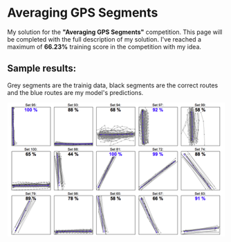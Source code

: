 # Averaging GPS Segments
My solution for the **"Averaging GPS Segments"** competition.
This page will be completed with the full description of my solution.
I've reached a maximum of **66.23%** training score in the competition with my idea.

## Sample results:
Grey segments are the trainig data, black segments are the correct routes and the blue routes are my model's predictions.

![sample results](https://github.com/mohamad-amin/AveragingGPSSegments/blob/master/media/sample_scores.png?raw=true)
